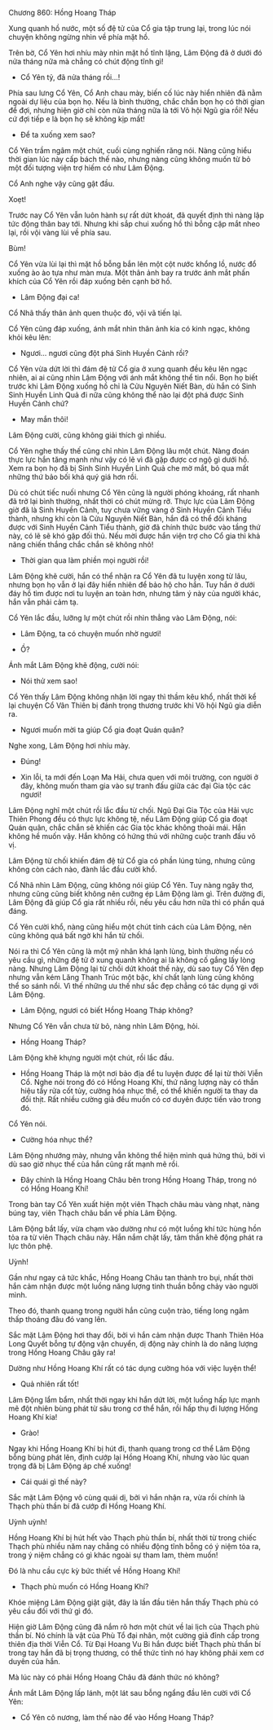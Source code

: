 




Chương 860: Hồng Hoang Tháp


Xung quanh hồ nước, một số đệ tử của Cổ gia tập trung lại, trong lúc nói chuyện không ngừng nhìn về phía mặt hồ.

Trên bờ, Cổ Yên hơi nhíu mày nhìn mặt hồ tĩnh lặng, Lâm Động đã ở dưới đó nửa tháng nữa mà chẳng có chút động tĩnh gì!

- Cổ Yên tỷ, đã nửa tháng rồi…!

Phía sau lưng Cổ Yên, Cổ Anh chau mày, biến cố lúc này hiển nhiên đã nằm ngoài dự liệu của bọn họ. Nếu là bình thường, chắc chắn bọn họ có thời gian để đợi, nhưng hiện giờ chỉ còn nửa tháng nữa là tới Võ hội Ngũ gia rồi! Nếu cứ đợi tiếp e là bọn họ sẽ không kịp mất!

- Để ta xuống xem sao?

Cổ Yên trầm ngâm một chút, cuối cùng nghiến răng nói. Nàng cũng hiểu thời gian lúc này cấp bách thế nào, nhưng nàng cũng không muốn từ bỏ một đối tượng viện trợ hiếm có như Lâm Động.

Cổ Anh nghe vậy cũng gật đầu.

Xoẹt!

Trước nay Cổ Yên vẫn luôn hành sự rất dứt khoát, đã quyết định thì nàng lập tức động thân bay tới. Nhưng khi sắp chui xuống hồ thì bỗng cặp mắt nheo lại, rồi vội vàng lùi về phía sau.

Bùm!

Cổ Yên vừa lùi lại thì mặt hồ bỗng bắn lên một cột nước khổng lồ, nước đổ xuống ào ào tựa như màn mưa. Một thân ảnh bay ra trước ánh mắt phấn khích của Cổ Yên rồi đáp xuống bên cạnh bờ hồ.

- Lâm Động đại ca!

Cổ Nhã thấy thân ảnh quen thuộc đó, vội vã tiến lại.

Cổ Yên cũng đáp xuống, ánh mắt nhìn thân ảnh kia có kinh ngạc, không khỏi kêu lên:

- Ngươi… ngươi cũng đột phá Sinh Huyền Cảnh rồi?

Cổ Yên vừa dứt lời thì đám đệ tử Cổ gia ở xung quanh đều kêu lên ngạc nhiên, ai ai cũng nhìn Lâm Động với ánh mắt không thể tin nổi. Bọn họ biết trước khi Lâm Động xuống hồ chỉ là Cửu Nguyên Niết Bàn, dù hắn có Sinh Sinh Huyền Linh Quả đi nữa cũng không thể nào lại đột phá được Sinh Huyền Cảnh chứ?

- May mắn thôi!

Lâm Động cười, cũng không giải thích gì nhiều.

Cổ Yên nghe thấy thế cũng chỉ nhìn Lâm Động lâu một chút. Nàng đoán thực lực hắn tăng mạnh như vậy có lẽ vì đã gặp được cơ ngộ gì dưới hồ. Xem ra bọn họ đã bị Sinh Sinh Huyền Linh Quả che mờ mắt, bỏ qua mất những thứ bảo bối khá quý giá hơn rồi.

Dù có chút tiếc nuối nhưng Cổ Yên cũng là người phóng khoáng, rất nhanh đã trở lại bình thường, nhất thời có chút mừng rỡ. Thực lực của Lâm Động giờ đã là Sinh Huyền Cảnh, tuy chưa vững vàng ở Sinh Huyền Cảnh Tiểu thành, nhưng khi còn là Cửu Nguyên Niết Bàn, hắn đã có thể đối kháng được với Sinh Huyền Cảnh Tiểu thành, giờ đã chính thức bước vào tầng thứ này, có lẽ sẽ khó gặp đối thủ. Nếu mời được hắn viện trợ cho Cổ gia thì khả năng chiến thắng chắc chắn sẽ không nhỏ!

- Thời gian qua làm phiền mọi người rồi!

Lâm Động khẽ cười, hắn có thể nhận ra Cổ Yên đã tu luyện xong từ lâu, nhưng bọn họ vẫn ở lại đây hiển nhiên để bảo hộ cho hắn. Tuy hắn ở dưới đáy hồ tìm được nơi tu luyện an toàn hơn, nhưng tâm ý này của người khác, hắn vẫn phải cảm tạ.

Cổ Yên lắc đầu, lưỡng lự một chút rồi nhìn thẳng vào Lâm Động, nói:

- Lâm Động, ta có chuyện muốn nhờ ngươi!

- Ồ?

Ánh mắt Lâm Động khẽ động, cười nói:

- Nói thử xem sao!

Cổ Yên thấy Lâm Động không nhận lời ngay thì thầm kêu khổ, nhất thời kể lại chuyện Cổ Vân Thiên bị đánh trọng thương trước khi Võ hội Ngũ gia diễn ra.

- Ngươi muốn mời ta giúp Cổ gia đoạt Quán quân?

Nghe xong, Lâm Động hơi nhíu mày.

- Đúng!

- Xin lỗi, ta mới đến Loạn Ma Hải, chưa quen với môi trường, con người ở đây, không muốn tham gia vào sự tranh đấu giữa các đại Gia tộc các ngươi!

Lâm Động nghĩ một chút rồi lắc đầu từ chối. Ngũ Đại Gia Tộc của Hải vực Thiên Phong đều có thực lực không tệ, nếu Lâm Động giúp Cổ gia đoạt Quán quân, chắc chắn sẽ khiến các Gia tộc khác không thoải mái. Hắn không hề muốn vậy. Hắn không có hứng thú với những cuộc tranh đấu vô vị.

Lâm Động từ chối khiến đám đệ tử Cổ gia có phần lúng túng, nhưng cũng không còn cách nào, đành lắc đầu cười khổ.

Cổ Nhã nhìn Lâm Động, cũng không nói giúp Cổ Yên. Tuy nàng ngây thơ, nhưng cũng cũng biết không nên cưỡng ép Lâm Động làm gì. Trên đường đi, Lâm Động đã giúp Cổ gia rất nhiều rồi, nếu yêu cầu hơn nữa thì có phần quá đáng.

Cổ Yên cười khổ, nàng cũng hiểu một chút tính cách của Lâm Động, nên cũng không quá bất ngờ khi hắn từ chối.

Nói ra thì Cổ Yên cũng là một mỹ nhân khá lạnh lùng, bình thường nếu có yêu cầu gì, những đệ tử ở xung quanh không ai là không cố gắng lấy lòng nàng. Nhưng Lâm Động lại từ chối dứt khoát thế này, dù sao tuy Cổ Yên đẹp nhưng vẫn kém Lăng Thanh Trúc một bậc, khí chất lạnh lùng cũng không thể so sánh nổi. Vì thế những ưu thế như sắc đẹp chẳng có tác dụng gì với Lâm Động.

- Lâm Động, ngươi có biết Hồng Hoang Tháp không?

Nhưng Cổ Yên vẫn chưa từ bỏ, nàng nhìn Lâm Động, hỏi.

- Hồng Hoang Tháp?

Lâm Động khẽ khựng người một chút, rồi lắc đầu.

- Hồng Hoang Tháp là một nơi bảo địa để tu luyện được để lại từ thời Viễn Cổ. Nghe nói trong đó có Hồng Hoang Khí, thứ năng lượng này có thần hiệu tẩy rửa cốt tủy, cường hóa nhục thể, có thể khiến người ta thay da đổi thịt. Rất nhiều cường giả đều muốn có cơ duyên được tiến vào trong đó.

Cổ Yên nói.

- Cường hóa nhục thể?

Lâm Động nhướng mày, nhưng vẫn không thể hiện mình quá hứng thú, bởi vì dù sao giờ nhục thế của hắn cũng rất mạnh mẽ rồi.

- Đây chính là Hồng Hoang Châu bên trong Hồng Hoang Tháp, trong nó có Hồng Hoang Khí!

Trong bàn tay Cổ Yên xuất hiện một viên Thạch châu màu vàng nhạt, nàng búng tay, viên Thạch châu bắn về phía Lâm Động.

Lâm Động bắt lấy, vừa chạm vào dường như có một luồng khí tức hùng hồn tỏa ra từ viên Thạch châu này. Hắn nắm chặt lấy, tâm thần khẽ động phát ra lực thôn phệ.

Uỳnh!

Gần như ngay cả tức khắc, Hồng Hoang Châu tan thành tro bụi, nhất thời hắn cảm nhận được một luồng năng lượng tinh thuần bỗng chảy vào người mình.

Theo đó, thanh quang trong người hắn cũng cuộn trào, tiếng long ngâm thấp thoáng đâu đó vang lên.

Sắc mặt Lâm Động hơi thay đổi, bởi vì hắn cảm nhận được Thanh Thiên Hóa Long Quyết bỗng tự động vận chuyển, dị động này chính là do năng lượng trong Hồng Hoang Châu gây ra!

Dường như Hồng Hoang Khí rất có tác dụng cường hóa với việc luyện thể!

- Quả nhiên rất tốt!

Lâm Động lẩm bẩm, nhất thời ngay khi hắn dứt lời, một luồng hấp lực mạnh mẽ đột nhiên bùng phát từ sâu trong cơ thể hắn, rồi hấp thụ đi lượng Hồng Hoang Khí kia!

- Grào!

Ngay khi Hồng Hoang Khí bị hút đi, thanh quang trong cơ thể Lâm Động bỗng bùng phát lên, định cướp lại Hồng Hoang Khí, nhưng vào lúc quan trọng đã bị Lâm Động áp chế xuống!

- Cái quái gì thế này?

Sắc mặt Lâm Động vô cùng quái dị, bởi vì hắn nhận ra, vừa rồi chính là Thạch phù thần bí đã cướp đi Hồng Hoang Khí.

Uỳnh uỳnh!

Hồng Hoang Khí bị hút hết vào Thạch phù thần bí, nhất thời từ trong chiếc Thạch phù nhiều năm nay chẳng có nhiều động tĩnh bỗng có ý niệm tỏa ra, trong ý niệm chẳng có gì khác ngoài sự tham lam, thèm muốn!

Đó là nhu cầu cực kỳ bức thiết về Hồng Hoang Khí!

- Thạch phù muốn có Hồng Hoang Khí?

Khóe miệng Lâm Động giật giật, đây là lần đầu tiên hắn thấy Thạch phù có yêu cầu đối với thứ gì đó.

Hiện giờ Lâm Động cũng đã nắm rõ hơn một chút về lai lịch của Thạch phù thần bí. Nó chính là vật của Phù Tổ đại nhân, một cường giả đỉnh cấp trong thiên địa thời Viễn Cổ. Từ Đại Hoang Vu Bi hắn được biết Thạch phù thần bí trong tay hắn đã bị trọng thương, có thể thức tỉnh nó hay không phải xem cơ duyên của hắn.

Mà lúc này có phải Hồng Hoang Châu đã đánh thức nó không?

Ánh mắt Lâm Động lấp lánh, một lát sau bỗng ngẩng đầu lên cười với Cổ Yên:

- Cổ Yên cô nương, làm thế nào để vào Hồng Hoang Tháp?




